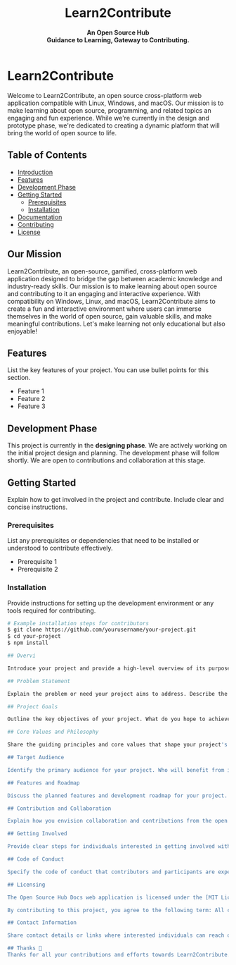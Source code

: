 <div align="center">
  <h1>Learn2Contribute</h1>
  <strong>An Open Source Hub</strong><br>
  <strong>Guidance to Learning, Gateway to Contributing.</strong>
</div>
<br>

# Learn2Contribute

Welcome to Learn2Contribute, an open source cross-platform web application compatible with Linux, Windows, and macOS. Our mission is to make learning about open source, programming, and related topics an engaging and fun experience. While we're currently in the design and prototype phase, we're dedicated to creating a dynamic platform that will bring the world of open source to life. 

## Table of Contents
- [Introduction](#introduction)
- [Features](#features)
- [Development Phase](#development-phase)
- [Getting Started](#getting-started) 
  - [Prerequisites](#prerequisites)
  - [Installation](#installation)
- [Documentation](#documentation)
- [Contributing](#contributing)
- [License](#license)

## Our Mission

Learn2Contribute, an open-source, gamified, cross-platform web application designed to bridge the gap between academic knowledge and industry-ready skills. Our mission is to make learning about open source and contributing to it an engaging and interactive experience. With compatibility on Windows, Linux, and macOS, Learn2Contribute aims to create a fun and interactive environment where users can immerse themselves in the world of open source, gain valuable skills, and make meaningful contributions. Let's make learning not only educational but also enjoyable!

## Features

List the key features of your project. You can use bullet points for this section.

- Feature 1
- Feature 2
- Feature 3

## Development Phase

This project is currently in the **designing phase**. We are actively working on the initial project design and planning. The development phase will follow shortly. We are open to contributions and collaboration at this stage.

## Getting Started

Explain how to get involved in the project and contribute. Include clear and concise instructions.

### Prerequisites

List any prerequisites or dependencies that need to be installed or understood to contribute effectively.

- Prerequisite 1
- Prerequisite 2

### Installation

Provide instructions for setting up the development environment or any tools required for contributing.

```bash
# Example installation steps for contributors
$ git clone https://github.com/yourusername/your-project.git
$ cd your-project
$ npm install

## Overvi

Introduce your project and provide a high-level overview of its purpose and goals. This section should be concise and engaging, capturing the essence of your project in a few sentences.

## Problem Statement

Explain the problem or need your project aims to address. Describe the challenges or pain points that your project is intended to solve. Be specific and provide real-world examples if possible.

## Project Goals

Outline the key objectives of your project. What do you hope to achieve with this project? Include both short-term and long-term goals. Make it clear what success looks like.

## Core Values and Philosophy

Share the guiding principles and core values that shape your project's philosophy. This section can include your commitment to open source, inclusivity, transparency, or any other principles that drive your project.

## Target Audience

Identify the primary audience for your project. Who will benefit from it the most? Understanding your target users is crucial for tailoring your project to their needs.

## Features and Roadmap

Discuss the planned features and development roadmap for your project. This can include upcoming milestones, enhancements, and new functionalities.

## Contribution and Collaboration

Explain how you envision collaboration and contributions from the open source community. Highlight that you welcome contributions from developers, designers, testers, and other potential contributors.

## Getting Involved

Provide clear steps for individuals interested in getting involved with your project. Include instructions on how to contribute, whether through code, documentation, testing, or community support.

## Code of Conduct

Specify the code of conduct that contributors and participants are expected to follow. A code of conduct sets the tone for respectful and inclusive collaboration.

## Licensing

The Open Source Hub Docs web application is licensed under the [MIT License](LICENSE). 

By contributing to this project, you agree to the following term: All contributions to this project will be copyrighted to Learn2Contribute.

## Contact Information

Share contact details or links where interested individuals can reach out to you for questions, discussions, or collaboration.

## Thanks 💜
Thanks for all your contributions and efforts towards Learn2Contribute. We thank you for being part of our ⭐ community ⭐.

